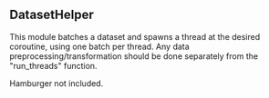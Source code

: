 ## DatasetHelper

This module batches a dataset and spawns a thread at the desired coroutine, using one batch per thread. Any data preprocessing/transformation should be done separately from the "run_threads" function.

Hamburger not included.
